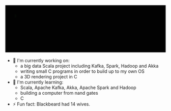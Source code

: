<img src="https://github.com/claudemuller/terminal-typer/blob/master/assets/matrix.gif?raw=true"/>

- 🔭 I'm currently working on:
  - a big data Scala project including Kafka, Spark, Hadoop and Akka
  - writing small C programs in order to build up to my own OS
  - a 3D rendering project in C
- 🌱 I'm currently learning:
  - Scala, Apache Kafka, Akka, Apache Spark and Hadoop
  - building a computer from nand gates
  - C
- ⚡ Fun fact: Blackbeard had 14 wives.
